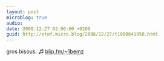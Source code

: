```yaml
---
layout: post
microblog: true
audio: 
date: 2008-12-27 02:00:00 +0200
guid: http://xtof.micro.blog/2008/12/27/t1080641950.html
---
```

gros bisous.  ♫ [blip.fm/~1bemz](http://blip.fm/~1bemz)
